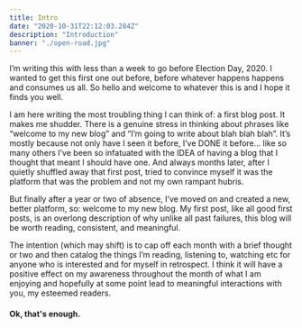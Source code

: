 ```yaml
---
title: Intro
date: "2020-10-31T22:12:03.284Z"
description: "Introduction"
banner: "./open-road.jpg"
---
```


I’m writing this with less than a week to go before Election Day, 2020. I wanted to get this first one out before, before whatever happens happens and consumes us all. So hello and welcome to whatever this is and I hope it finds you well.

I am here writing the most troubling thing I can think of: a first blog post. It makes me shudder. There is a genuine stress in thinking about phrases like “welcome to my new blog” and “I’m going to write about blah blah blah”. It’s mostly because not only have I seen it before, I’ve DONE it before... like so many others I’ve been so infatuated with the IDEA of having a blog that I thought that meant I should have one. And always months later, after I quietly shuffled away that first post, tried to convince myself it was the platform that was the problem and not my own rampant hubris.

But finally after a year or two of absence, I’ve moved on and created a new, better platform, so: welcome to my new blog. My first post, like all good first posts, is an overlong description of why unlike all past failures, this blog will be worth reading, consistent, and meaningful.

The intention (which may shift) is to cap off each month with a brief thought or two and then catalog the things I’m reading, listening to, watching etc for anyone who is interested and for myself in retrospect. I think it will have a positive effect on my awareness throughout the month of what I am enjoying and hopefully at some point lead to meaningful interactions with you, my esteemed readers.

<h4>Ok, that's enough.</h4>

